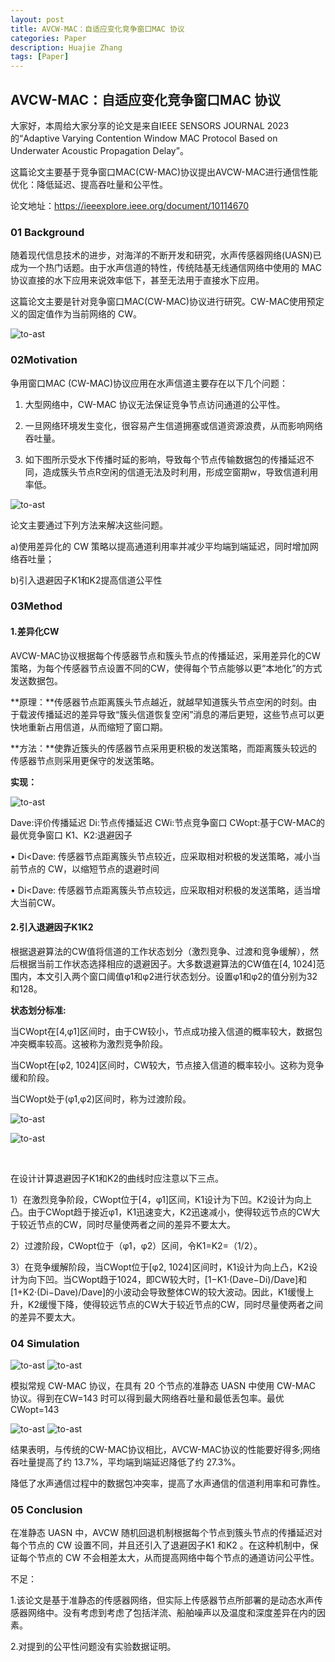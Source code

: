 ```yaml
---
layout: post
title: AVCW-MAC：自适应变化竞争窗口MAC 协议
categories: Paper
description: Huajie Zhang
tags: [Paper]
---
```


## AVCW-MAC：自适应变化竞争窗口MAC 协议

大家好，本周给大家分享的论文是来自IEEE SENSORS JOURNAL 2023的“Adaptive Varying Contention Window MAC Protocol Based on Underwater Acoustic Propagation Delay”。

这篇论文主要基于竞争窗口MAC(CW-MAC)协议提出AVCW-MAC进行通信性能优化：降低延迟、提高吞吐量和公平性。

论文地址：https://ieeexplore.ieee.org/document/10114670

### 01 Background

随着现代信息技术的进步，对海洋的不断开发和研究，水声传感器网络(UASN)已成为一个热门话题。由于水声信道的特性，传统陆基无线通信网络中使用的 MAC 协议直接的水下应用来说效率低下，甚至无法用于直接水下应用。

这篇论文主要是针对竞争窗口MAC(CW-MAC)协议进行研究。CW-MAC使用预定义的固定值作为当前网络的 CW。

![to-ast](/images/posts/zhanghuajie/01/01.png)

### 02Motivation

争用窗口MAC (CW-MAC)协议应用在水声信道主要存在以下几个问题：

1. 大型网络中，CW-MAC 协议无法保证竞争节点访问通道的公平性。

2. 一旦网络环境发生变化，很容易产生信道拥塞或信道资源浪费，从而影响网络吞吐量。

3. 如下图所示受水下传播时延的影响，导致每个节点传输数据包的传播延迟不同，造成簇头节点R空闲的信道无法及时利用，形成空窗期w，导致信道利用率低。

![to-ast](/images/posts/zhanghuajie/01/02.png)



论文主要通过下列方法来解决这些问题。

a)使用差异化的 CW 策略以提高通道利用率并减少平均端到端延迟，同时增加网络吞吐量；

b)引入退避因子K1和K2提高信道公平性    



### 03Method

#### 1.差异化CW

AVCW-MAC协议根据每个传感器节点和簇头节点的传播延迟，采用差异化的CW策略，为每个传感器节点设置不同的CW，使得每个节点能够以更“本地化”的方式发送数据包。

**原理：**传感器节点距离簇头节点越近，就越早知道簇头节点空闲的时刻。由于载波传播延迟的差异导致“簇头信道恢复空闲”消息的滞后更短，这些节点可以更快地重新占用信道，从而缩短了窗口期。

**方法：**使靠近簇头的传感器节点采用更积极的发送策略，而距离簇头较远的传感器节点则采用更保守的发送策略。

**实现：**

![to-ast](/images/posts/zhanghuajie/01/03.png)

Dave:评价传播延迟 Di:节点传播延迟 CWi:节点竞争窗口 CWopt:基于CW-MAC的最优竞争窗口  K1、K2:退避因子

•    Di<Dave: 传感器节点距离簇头节点较近，应采取相对积极的发送策略，减小当前节点的 CW，以缩短节点的退避时间

•    Di<Dave: 传感器节点距离簇头节点较远，应采取相对积极的发送策略，适当增大当前CW。

#### 2.引入退避因子K1K2

根据退避算法的CW值将信道的工作状态划分（激烈竞争、过渡和竞争缓解），然后根据当前工作状态选择相应的退避因子。大多数退避算法的CW值在[4, 1024]范围内，本文引入两个窗口阈值φ1和φ2进行状态划分。设置φ1和φ2的值分别为32和128。

**状态划分标准:**

当CWopt在[4,φ1]区间时，由于CW较小，节点成功接入信道的概率较大，数据包冲突概率较高。这被称为激烈竞争阶段。

当CWopt在[φ2, 1024]区间时，CW较大，节点接入信道的概率较小。这称为竞争缓和阶段。

当CWopt处于(φ1,φ2)区间时，称为过渡阶段。

![to-ast](/images/posts/zhanghuajie/01/04.png)



![to-ast](/images/posts/zhanghuajie/01/05.png)



​     

在设计计算退避因子K1和K2的曲线时应注意以下三点。

1）在激烈竞争阶段，CWopt位于[4，φ1]区间，K1设计为下凹。K2设计为向上凸。由于CWopt趋于接近φ1，K1迅速变大，K2迅速减小，使得较远节点的CW大于较近节点的CW，同时尽量使两者之间的差异不要太大。

2）过渡阶段，CWopt位于（φ1，φ2）区间，令K1=K2=（1/2）。

3）在竞争缓解阶段，当CWopt位于[φ2, 1024]区间时，K1设计为向上凸，K2设计为向下凹。当CWopt趋于1024，即CW较大时，[1−K1·(Dave−Di)/Dave]和[1+K2·(Di−Dave)/Dave]的小波动会导致整体CW的较大波动。因此，K1缓慢上升，K2缓慢下降，使得较远节点的CW大于较近节点的CW，同时尽量使两者之间的差异不要太大。

### 04 Simulation

![to-ast](/images/posts/zhanghuajie/01/05.png)
![to-ast](/images/posts/zhanghuajie/01/06.png)

模拟常规 CW-MAC 协议，在具有 20 个节点的准静态 UASN 中使用 CW-MAC 协议。得到在CW=143 时可以得到最大网络吞吐量和最低丢包率。最优CWopt=143

![to-ast](/images/posts/zhanghuajie/01/07.png)
![to-ast](/images/posts/zhanghuajie/01/08.png)

结果表明，与传统的CW-MAC协议相比，AVCW-MAC协议的性能要好得多;网络吞吐量提高了约 13.7%，平均端到端延迟降低了约 27.3%。

降低了水声通信过程中的数据包冲突率，提高了水声通信的信道利用率和可靠性。

 

### 05 Conclusion

在准静态 UASN 中，AVCW 随机回退机制根据每个节点到簇头节点的传播延迟对每个节点的 CW 设置不同，并且还引入了退避因子K1 和K2 。在这种机制中，保证每个节点的 CW 不会相差太大，从而提高网络中每个节点的通道访问公平性。

 

不足：

1.该论文是基于准静态的传感器网络，但实际上传感器节点所部署的是动态水声传感器网络中。没有考虑到考虑了包括洋流、船舶噪声以及温度和深度差异在内的因素。

2.对提到的公平性问题没有实验数据证明。

 

 